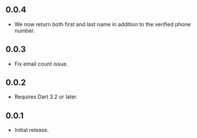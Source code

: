 ## 0.0.4
* We now return both first and last name in addition to the verified phone number.

## 0.0.3
* Fix email count issue.

## 0.0.2
* Requires Dart 3.2 or later.

## 0.0.1
* Initial release.
